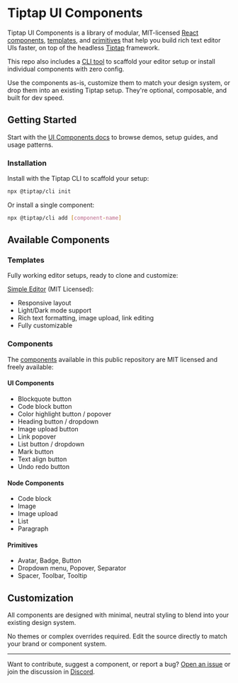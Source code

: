 # Tiptap UI Components

Tiptap UI Components is a library of modular, MIT-licensed [React components](https://tiptap.dev/docs/ui-components/components/overview), [templates](https://tiptap.dev/docs/ui-components/templates/simple-editor), and [primitives](https://tiptap.dev/docs/ui-components/primitives) that help you build rich text editor UIs faster, on top of the headless [Tiptap](https://tiptap.dev) framework.

This repo also includes a [CLI tool](https://tiptap.dev/docs/ui-components/getting-started/cli) to scaffold your editor setup or install individual components with zero config.

Use the components as-is, customize them to match your design system, or drop them into an existing Tiptap setup. They're optional, composable, and built for dev speed.

## Getting Started

Start with the [UI Components docs](https://tiptap.dev/docs/ui-components/getting-started/overview) to browse demos, setup guides, and usage patterns.

### Installation

Install with the Tiptap CLI to scaffold your setup:

```bash
npx @tiptap/cli init
```

Or install a single component:

```bash
npx @tiptap/cli add [component-name]
```

## Available Components

### Templates

Fully working editor setups, ready to clone and customize:

[Simple Editor](https://tiptap.dev/docs/ui-components/templates/simple-editor) (MIT Licensed):

- Responsive layout
- Light/Dark mode support
- Rich text formatting, image upload, link editing
- Fully customizable

### Components

The [components](https://tiptap.dev/docs/ui-components/components/overview) available in this public repository are MIT licensed and freely available:

#### UI Components

- Blockquote button
- Code block button
- Color highlight button / popover
- Heading button / dropdown
- Image upload button
- Link popover
- List button / dropdown
- Mark button
- Text align button
- Undo redo button

#### Node Components

- Code block
- Image
- Image upload
- List
- Paragraph

#### Primitives

- Avatar, Badge, Button
- Dropdown menu, Popover, Separator
- Spacer, Toolbar, Tooltip

## Customization

All components are designed with minimal, neutral styling to blend into your existing design system.

No themes or complex overrides required. Edit the source directly to match your brand or component system.

---

Want to contribute, suggest a component, or report a bug? [Open an issue](https://github.com/ueberdosis/tiptap-ui-components/issues) or join the discussion in [Discord](https://tiptap.dev/discord).
